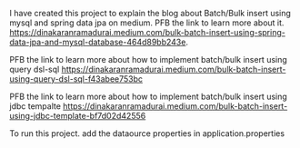 I have created this project to explain the blog about Batch/Bulk insert using mysql and spring data jpa on medium.
PFB the link to learn more about it. 
https://dinakaranramadurai.medium.com/bulk-batch-insert-using-spring-data-jpa-and-mysql-database-464d89bb243e.

PFB the link to learn more about how to implement batch/bulk insert using query dsl-sql
https://dinakaranramadurai.medium.com/bulk-batch-insert-using-query-dsl-sql-f43abee753bc

PFB the link to learn more about how to implement batch/bulk insert using jdbc tempalte
https://dinakaranramadurai.medium.com/bulk-batch-insert-using-jdbc-template-bf7d02d42556

To run this project. add the dataource properties in application.properties
